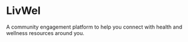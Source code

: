 # LivWel
A community engagement platform to help you connect with health and wellness resources around you.
